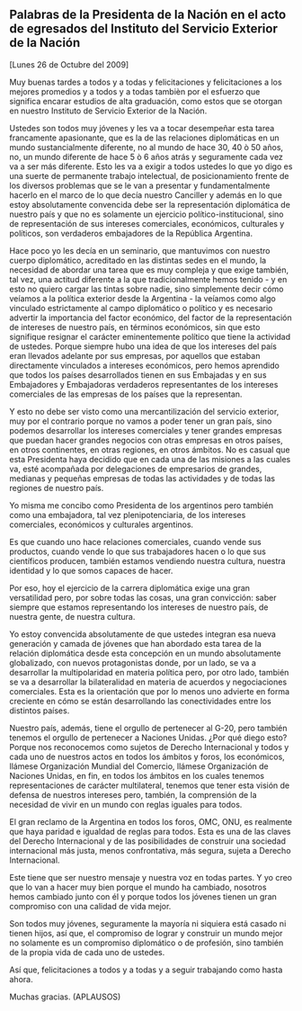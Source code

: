Palabras de la Presidenta de la Nación en el acto de egresados del Instituto del Servicio Exterior de la Nación
---------------------------------------------------------------------------------------------------------------

[Lunes 26 de Octubre del 2009]

Muy buenas tardes a todos y a todas y felicitaciones y felicitaciones a
los mejores promedios y a todos y a todas tambièn por el esfuerzo que
significa encarar estudios de alta graduación, como estos que se otorgan
en nuestro Instituto de Servicio Exterior de la Nación.

Ustedes son todos muy jóvenes y les va a tocar desempeñar esta tarea
francamente apasionante, que es la de las relaciones diplomáticas en un
mundo sustancialmente diferente, no al mundo de hace 30, 40 ò 50 años,
no, un mundo diferente de hace 5 ò 6 años atrás y seguramente cada vez
va a ser más diferente. Esto les va a exigir a todos ustedes lo que yo
digo es una suerte de permanente trabajo intelectual, de posicionamiento
frente de los diversos problemas que se le van a presentar y
fundamentalmente hacerlo en el marco de lo que decía nuestro Canciller y
además en lo que estoy absolutamente convencida debe ser la
representación diplomática de nuestro país y que no es solamente un
ejercicio político-institucional, sino de representación de sus
intereses comerciales, económicos, culturales y políticos, son
verdaderos embajadores de la República Argentina.

Hace poco yo les decía en un seminario, que mantuvimos con nuestro
cuerpo diplomático, acreditado en las distintas sedes en el mundo, la
necesidad de abordar una tarea que es muy compleja y que exige también,
tal vez, una actitud diferente a la que tradicionalmente hemos tenido -
y en esto no quiero cargar las tintas sobre nadie, sino simplemente
decir cómo veíamos a la política exterior desde la Argentina - la
veíamos como algo vinculado estrictamente al campo diplomático o
político y es necesario advertir la importancia del factor económico,
del factor de la representación de intereses de nuestro país, en
términos económicos, sin que esto signifique resignar el carácter
eminentemente político que tiene la actividad de ustedes. Porque siempre
hubo una idea de que los intereses del país eran llevados adelante por
sus empresas, por aquellos que estaban directamente vinculados a
intereses económicos, pero hemos aprendido que todos los países
desarrollados tienen en sus Embajadas y en sus Embajadores y Embajadoras
verdaderos representantes de los intereses comerciales de las empresas
de los países que la representan.

Y esto no debe ser visto como una mercantilización del servicio
exterior, muy por el contrario porque no vamos a poder tener un gran
país, sino podemos desarrollar los intereses comerciales y tener grandes
empresas que puedan hacer grandes negocios con otras empresas en otros
países, en otros continentes, en otras regiones, en otros ámbitos. No es
casual que esta Presidenta haya decidido que en cada una de las misiones
a las cuales va, esté acompañada por delegaciones de empresarios de
grandes, medianas y pequeñas empresas de todas las actividades y de
todas las regiones de nuestro país.

Yo misma me concibo como Presidenta de los argentinos pero también como
una embajadora, tal vez plenipotenciaria, de los intereses comerciales,
económicos y culturales argentinos.

Es que cuando uno hace relaciones comerciales, cuando vende sus
productos, cuando vende lo que sus trabajadores hacen o lo que sus
científicos producen, también estamos vendiendo nuestra cultura, nuestra
identidad y lo que somos capaces de hacer.

Por eso, hoy el ejercicio de la carrera diplomática exige una gran
versatilidad pero, por sobre todas las cosas, una gran convicción: saber
siempre que estamos representando los intereses de nuestro país, de
nuestra gente, de nuestra cultura.

Yo estoy convencida absolutamente de que ustedes integran esa nueva
generación y camada de jóvenes que han abordado esta tarea de la
relación diplomática desde esta concepción en un mundo absolutamente
globalizado, con nuevos protagonistas donde, por un lado, se va a
desarrollar la multipolaridad en materia política pero, por otro lado,
también se va a desarrollar la bilateralidad en materia de acuerdos y
negociaciones comerciales. Esta es la orientación que por lo menos uno
advierte en forma creciente en cómo se están desarrollando las
conectividades entre los distintos países.

Nuestro país, además, tiene el orgullo de pertenecer al G-20, pero
también tenemos el orgullo de pertenecer a Naciones Unidas. ¿Por qué
diego esto? Porque nos reconocemos como sujetos de Derecho Internacional
y todos y cada uno de nuestros actos en todos los ámbitos y foros, los
económicos, llámese Organización Mundial del Comercio, llámese
Organización de Naciones Unidas, en fin, en todos los ámbitos en los
cuales tenemos representaciones de carácter multilateral, tenemos que
tener esta visión de defensa de nuestros intereses pero, también, la
comprensión de la necesidad de vivir en un mundo con reglas iguales para
todos.

El gran reclamo de la Argentina en todos los foros, OMC, ONU, es
realmente que haya paridad e igualdad de reglas para todos. Esta es una
de las claves del Derecho Internacional y de las posibilidades de
construir una sociedad internacional más justa, menos confrontativa, más
segura, sujeta a Derecho Internacional.

Este tiene que ser nuestro mensaje y nuestra voz en todas partes. Y yo
creo que lo van a hacer muy bien porque el mundo ha cambiado, nosotros
hemos cambiado junto con él y porque todos los jóvenes tienen un gran
compromiso con una calidad de vida mejor.

Son todos muy jóvenes, seguramente la mayoría ni siquiera está casado ni
tienen hijos, así que, el compromiso de lograr y construir un mundo
mejor no solamente es un compromiso diplomático o de profesión, sino
también de la propia vida de cada uno de ustedes.

Así que, felicitaciones a todos y a todas y a seguir trabajando como
hasta ahora.

Muchas gracias. (APLAUSOS)
